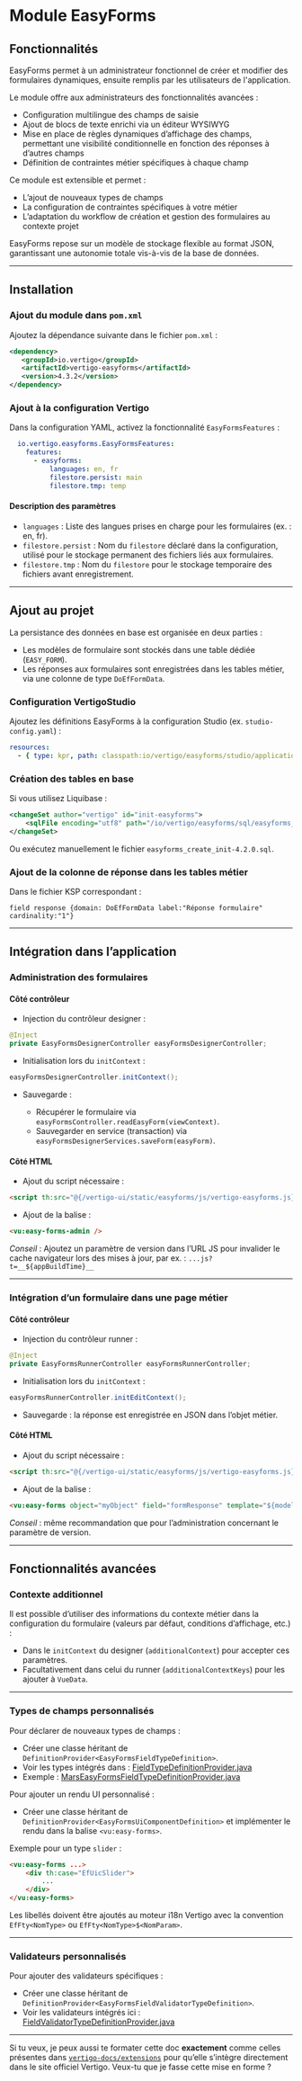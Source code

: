 # Module EasyForms

## Fonctionnalités

EasyForms permet à un administrateur fonctionnel de créer et modifier des formulaires dynamiques, ensuite remplis par les utilisateurs de l'application.

Le module offre aux administrateurs des fonctionnalités avancées :

* Configuration multilingue des champs de saisie
* Ajout de blocs de texte enrichi via un éditeur WYSIWYG
* Mise en place de règles dynamiques d’affichage des champs, permettant une visibilité conditionnelle en fonction des réponses à d’autres champs
* Définition de contraintes métier spécifiques à chaque champ

Ce module est extensible et permet :

* L’ajout de nouveaux types de champs
* La configuration de contraintes spécifiques à votre métier
* L’adaptation du workflow de création et gestion des formulaires au contexte projet

EasyForms repose sur un modèle de stockage flexible au format JSON, garantissant une autonomie totale vis-à-vis de la base de données.

---

## Installation

### Ajout du module dans `pom.xml`

Ajoutez la dépendance suivante dans le fichier `pom.xml` :

```xml
<dependency>
   <groupId>io.vertigo</groupId>
   <artifactId>vertigo-easyforms</artifactId>
   <version>4.3.2</version>
</dependency>
```

### Ajout à la configuration Vertigo

Dans la configuration YAML, activez la fonctionnalité `EasyFormsFeatures` :

```yaml
  io.vertigo.easyforms.EasyFormsFeatures:
    features:
      - easyforms:
          languages: en, fr
          filestore.persist: main
          filestore.tmp: temp
```

#### Description des paramètres

* `languages` : Liste des langues prises en charge pour les formulaires (ex. : en, fr).
* `filestore.persist` : Nom du `filestore` déclaré dans la configuration, utilisé pour le stockage permanent des fichiers liés aux formulaires.
* `filestore.tmp` : Nom du `filestore` pour le stockage temporaire des fichiers avant enregistrement.

---

## Ajout au projet

La persistance des données en base est organisée en deux parties :

* Les modèles de formulaire sont stockés dans une table dédiée (`EASY_FORM`).
* Les réponses aux formulaires sont enregistrées dans les tables métier, via une colonne de type `DoEfFormData`.

### Configuration VertigoStudio

Ajoutez les définitions EasyForms à la configuration Studio (ex. `studio-config.yaml`) :

```yaml
resources:
  - { type: kpr, path: classpath:io/vertigo/easyforms/studio/application.kpr}
```

### Création des tables en base

Si vous utilisez Liquibase :

```xml
<changeSet author="vertigo" id="init-easyforms">
    <sqlFile encoding="utf8" path="/io/vertigo/easyforms/sql/easyforms_create_init-4.2.0.sql" />
</changeSet>
```

Ou exécutez manuellement le fichier `easyforms_create_init-4.2.0.sql`.

### Ajout de la colonne de réponse dans les tables métier

Dans le fichier KSP correspondant :

```ksp
field response {domain: DoEfFormData label:"Réponse formulaire" cardinality:"1"}
```

---

## Intégration dans l’application

### Administration des formulaires

#### Côté contrôleur

* Injection du contrôleur designer :

```java
@Inject
private EasyFormsDesignerController easyFormsDesignerController;
```

* Initialisation lors du `initContext` :

```java
easyFormsDesignerController.initContext();
```

* Sauvegarde :

  * Récupérer le formulaire via `easyFormsController.readEasyForm(viewContext)`.
  * Sauvegarder en service (transaction) via `easyFormsDesignerServices.saveForm(easyForm)`.

#### Côté HTML

* Ajout du script nécessaire :

```html
<script th:src="@{/vertigo-ui/static/easyforms/js/vertigo-easyforms.js}" th:data-context="@{/}"></script>
```

* Ajout de la balise :

```html
<vu:easy-forms-admin />
```

*Conseil* : Ajoutez un paramètre de version dans l’URL JS pour invalider le cache navigateur lors des mises à jour, par ex. :
`...js?t=__${appBuildTime}__`

---

### Intégration d’un formulaire dans une page métier

#### Côté contrôleur

* Injection du contrôleur runner :

```java
@Inject
private EasyFormsRunnerController easyFormsRunnerController;
```

* Initialisation lors du `initContext` :

```java
easyFormsRunnerController.initEditContext();
```

* Sauvegarde : la réponse est enregistrée en JSON dans l’objet métier.

#### Côté HTML

* Ajout du script nécessaire :

```html
<script th:src="@{/vertigo-ui/static/easyforms/js/vertigo-easyforms.js}" th:data-context="@{/}"></script>
```

* Ajout de la balise :

```html
<vu:easy-forms object="myObject" field="formResponse" template="${model.formModel}" />
```

*Conseil* : même recommandation que pour l’administration concernant le paramètre de version.

---

## Fonctionnalités avancées

### Contexte additionnel

Il est possible d’utiliser des informations du contexte métier dans la configuration du formulaire (valeurs par défaut, conditions d’affichage, etc.) :

* Dans le `initContext` du designer (`additionalContext`) pour accepter ces paramètres.
* Facultativement dans celui du runner (`additionalContextKeys`) pour les ajouter à `VueData`.

---

### Types de champs personnalisés

Pour déclarer de nouveaux types de champs :

* Créer une classe héritant de `DefinitionProvider<EasyFormsFieldTypeDefinition>`.
* Voir les types intégrés dans : [FieldTypeDefinitionProvider.java](https://github.com/vertigo-io/vertigo-modules/blob/develop/vertigo-easyforms/src/main/java/io/vertigo/easyforms/runner/pack/provider/FieldTypeDefinitionProvider.java)
* Exemple : [MarsEasyFormsFieldTypeDefinitionProvider.java](https://github.com/vertigo-io/vertigo-mars/blob/develop/src/main/java/io/mars/support/easyforms/MarsEasyFormsFieldTypeDefinitionProvider.java)

Pour ajouter un rendu UI personnalisé :

* Créer une classe héritant de `DefinitionProvider<EasyFormsUiComponentDefinition>` et implémenter le rendu dans la balise `<vu:easy-forms>`.

Exemple pour un type `slider` :

```html
<vu:easy-forms ...>
    <div th:case="EfUicSlider">
        ...
    </div>
</vu:easy-forms>
```

Les libellés doivent être ajoutés au moteur i18n Vertigo avec la convention `EfFty<NomType>` ou `EfFty<NomType>$<NomParam>`.

---

### Validateurs personnalisés

Pour ajouter des validateurs spécifiques :

* Créer une classe héritant de `DefinitionProvider<EasyFormsFieldValidatorTypeDefinition>`.
* Voir les validateurs intégrés ici : [FieldValidatorTypeDefinitionProvider.java](https://github.com/vertigo-io/vertigo-modules/blob/develop/vertigo-easyforms/src/main/java/io/vertigo/easyforms/runner/pack/provider/FieldValidatorTypeDefinitionProvider.java)

---

Si tu veux, je peux aussi te formater cette doc **exactement** comme celles présentes dans [`vertigo-docs/extensions`](https://github.com/vertigo-io/vertigo-docs/tree/gh-pages/extensions) pour qu’elle s’intègre directement dans le site officiel Vertigo.
Veux-tu que je fasse cette mise en forme ?
